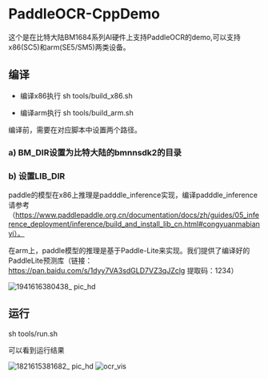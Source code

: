 # PaddleOCR-CppDemo
这个是在比特大陆BM1684系列AI硬件上支持PaddleOCR的demo,可以支持x86(SC5)和arm(SE5/SM5)两类设备。

## 编译

- 编译x86执行 sh tools/build_x86.sh

- 编译arm执行 sh tools/build_arm.sh

编译前，需要在对应脚本中设置两个路径。
### a) BM_DIR设置为比特大陆的bmnnsdk2的目录

### b) 设置LIB_DIR

 paddle的模型在x86上推理是padddle_inference实现，编译padddle_inference请参考（https://www.paddlepaddle.org.cn/documentation/docs/zh/guides/05_inference_deployment/inference/build_and_install_lib_cn.html#congyuanmabianyi）。

在arm上，paddle模型的推理是基于Paddle-Lite来实现。我们提供了编译好的PaddleLite预测库（链接：https://pan.baidu.com/s/1dyy7VA3sdGLD7VZ3qJZclg 
提取码：1234）


![1941616380438_ pic_hd](https://user-images.githubusercontent.com/49897975/111933306-1e50c900-8afa-11eb-9c8c-9e1f5e4480b0.jpg)



## 运行

sh tools/run.sh

可以看到运行结果

![1821615381682_ pic_hd](https://user-images.githubusercontent.com/49897975/110634280-c2766e00-81e4-11eb-9517-a0d496911566.jpg)
![ocr_vis](https://user-images.githubusercontent.com/49897975/110634314-cacea900-81e4-11eb-978a-0053cba017bc.png)

